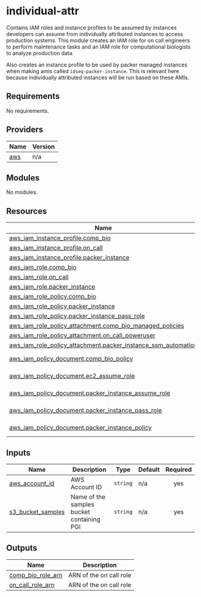 # individual-attr

Contains IAM roles and instance profiles to be assumed by instances developers can assume from individually attributed instances to access production systems. This module creates an IAM role for on call engineers to perform maintenance tasks and an IAM role for computational biologists to analyze production data.

Also creates an instance profile to be used by packer managed instances when making amis called `idseq-packer-instance`. This is relevant here because individually attributed instances will be run based on these AMIs.

<!-- START -->
## Requirements

No requirements.

## Providers

| Name | Version |
|------|---------|
| <a name="provider_aws"></a> [aws](#provider\_aws) | n/a |

## Modules

No modules.

## Resources

| Name | Type |
|------|------|
| [aws_iam_instance_profile.comp_bio](https://registry.terraform.io/providers/hashicorp/aws/latest/docs/resources/iam_instance_profile) | resource |
| [aws_iam_instance_profile.on_call](https://registry.terraform.io/providers/hashicorp/aws/latest/docs/resources/iam_instance_profile) | resource |
| [aws_iam_instance_profile.packer_instance](https://registry.terraform.io/providers/hashicorp/aws/latest/docs/resources/iam_instance_profile) | resource |
| [aws_iam_role.comp_bio](https://registry.terraform.io/providers/hashicorp/aws/latest/docs/resources/iam_role) | resource |
| [aws_iam_role.on_call](https://registry.terraform.io/providers/hashicorp/aws/latest/docs/resources/iam_role) | resource |
| [aws_iam_role.packer_instance](https://registry.terraform.io/providers/hashicorp/aws/latest/docs/resources/iam_role) | resource |
| [aws_iam_role_policy.comp_bio](https://registry.terraform.io/providers/hashicorp/aws/latest/docs/resources/iam_role_policy) | resource |
| [aws_iam_role_policy.packer_instance](https://registry.terraform.io/providers/hashicorp/aws/latest/docs/resources/iam_role_policy) | resource |
| [aws_iam_role_policy.packer_instance_pass_role](https://registry.terraform.io/providers/hashicorp/aws/latest/docs/resources/iam_role_policy) | resource |
| [aws_iam_role_policy_attachment.comp_bio_managed_policies](https://registry.terraform.io/providers/hashicorp/aws/latest/docs/resources/iam_role_policy_attachment) | resource |
| [aws_iam_role_policy_attachment.on_call_poweruser](https://registry.terraform.io/providers/hashicorp/aws/latest/docs/resources/iam_role_policy_attachment) | resource |
| [aws_iam_role_policy_attachment.packer_instance_ssm_automation](https://registry.terraform.io/providers/hashicorp/aws/latest/docs/resources/iam_role_policy_attachment) | resource |
| [aws_iam_policy_document.comp_bio_policy](https://registry.terraform.io/providers/hashicorp/aws/latest/docs/data-sources/iam_policy_document) | data source |
| [aws_iam_policy_document.ec2_assume_role](https://registry.terraform.io/providers/hashicorp/aws/latest/docs/data-sources/iam_policy_document) | data source |
| [aws_iam_policy_document.packer_instance_assume_role](https://registry.terraform.io/providers/hashicorp/aws/latest/docs/data-sources/iam_policy_document) | data source |
| [aws_iam_policy_document.packer_instance_pass_role](https://registry.terraform.io/providers/hashicorp/aws/latest/docs/data-sources/iam_policy_document) | data source |
| [aws_iam_policy_document.packer_instance_policy](https://registry.terraform.io/providers/hashicorp/aws/latest/docs/data-sources/iam_policy_document) | data source |

## Inputs

| Name | Description | Type | Default | Required |
|------|-------------|------|---------|:--------:|
| <a name="input_aws_account_id"></a> [aws\_account\_id](#input\_aws\_account\_id) | AWS Account ID | `string` | n/a | yes |
| <a name="input_s3_bucket_samples"></a> [s3\_bucket\_samples](#input\_s3\_bucket\_samples) | Name of the samples bucket containing PGI | `string` | n/a | yes |

## Outputs

| Name | Description |
|------|-------------|
| <a name="output_comp_bio_role_arn"></a> [comp\_bio\_role\_arn](#output\_comp\_bio\_role\_arn) | ARN of the on call role |
| <a name="output_on_call_role_arn"></a> [on\_call\_role\_arn](#output\_on\_call\_role\_arn) | ARN of the on call role |
<!-- END -->
